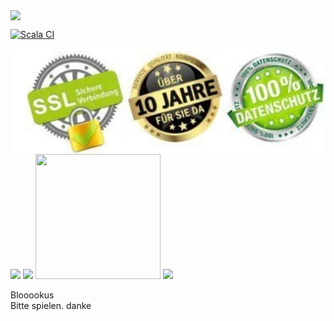 <img src="https://static.wikia.nocookie.net/logopedia/images/a/a7/Blokus.png" align="center"></img>

[![Scala CI](https://github.com/Florian11111/blokus/actions/workflows/scala.yml/badge.svg?branch=main)](https://github.com/Florian11111/blokus/actions/workflows/scala.yml)

<img src="https://github.com/Florian11111/blokus/blob/main/image.png?raw=true" align="center"></img>
<img src="https://previews.123rf.com/images/outchill/outchill1801/outchill180101528/92799195-100-percent-free-red-text-round-stamp-with-zig-zag-border-and-vintage-texture.jpg" width=200px></img>
<img src="https://throneroomtrustministry.org/wp-content/uploads/2020/05/Download-Now-Button-PNG-Free-Download.png" height="200px"></img>
<img src="https://www.pngall.com/wp-content/uploads/2/Download-Button-PNG-File-Download-Free.png" height="200px" width="200px"></img>
<img src="https://upload.wikimedia.org/wikipedia/commons/f/f6/Animated-Flag-Germany.gif" height="200px"></img>


Blooookus<br>
Bitte spielen. danke
